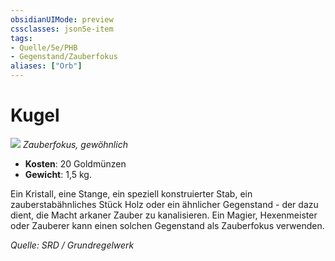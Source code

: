 ```yaml
---
obsidianUIMode: preview
cssclasses: json5e-item
tags:
- Quelle/5e/PHB
- Gegenstand/Zauberfokus
aliases: ["Orb"]
---
```

# Kugel
![](../../../99%20-%20Setup/Files/Bildersammlung/Symbolik/Gegenstände.webp#token)
*Zauberfokus, gewöhnlich*  

- **Kosten**: 20 Goldmünzen
- **Gewicht**: 1,5 kg.

Ein Kristall, eine Stange, ein speziell konstruierter Stab, ein zauberstabähnliches Stück Holz oder ein ähnlicher Gegenstand - der dazu dient, die Macht arkaner Zauber zu kanalisieren. Ein Magier, Hexenmeister oder Zauberer kann einen solchen Gegenstand als Zauberfokus verwenden.

*Quelle: SRD / Grundregelwerk*